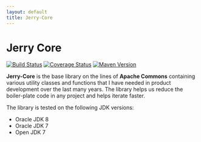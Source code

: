 ```yaml
---
layout: default
title: Jerry-Core
---
```


<h1>Jerry Core</h1>

[![Build Status](https://travis-ci.org/sangupta/jerry-core.svg?branch=master)](https://travis-ci.org/sangupta/jerry-core)
[![Coverage Status](https://coveralls.io/repos/sangupta/jerry-core/badge.png)](https://coveralls.io/r/sangupta/jerry-core)
[![Maven Version](https://maven-badges.herokuapp.com/maven-central/com.sangupta/jerry-core/badge.svg)](https://maven-badges.herokuapp.com/maven-central/com.sangupta/jerry-core)

**Jerry-Core** is the base library on the lines of **Apache Commons** containing various utility classes and functions
that I have needed in product development over the last many years. The library helps us reduce the boiler-plate code
in any project and helps iterate faster.

The library is tested on the following JDK versions:

* Oracle JDK 8
* Oracle JDK 7
* Open JDK 7
